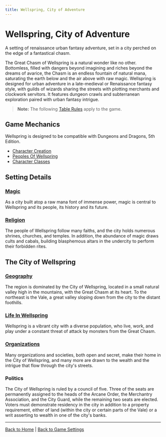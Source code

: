 ```yaml
---
title: Wellspring, City of Adventure
---
```


# Wellspring, City of Adventure

A setting of renaissance urban fantasy adventure, set in a city perched on the edge of a fantastical chasm.

The Great Chasm of Wellspring is a natural wonder like no other. Bottomless, filled with dangers beyond imagining and riches beyond the dreams of avarice, the Chasm is an endless fountain of natural mana, saturating the earth below and the air above with raw magic. Wellspring is designed for urban adventure in a late-medieval or Renaissance fantasy style, with guilds of wizards sharing the streets with plotting merchants and clockwork servitors. It features dungeon crawls and subterranean exploration paired with urban fantasy intrigue.

> **Note:** The following [Table Rules](./table-rules) apply to the game.

## Game Mechanics

Wellspring is designed to be compatible with Dungeons and Dragons, 5th Edition.

- [Character Creation]({{site.baseurl}}/settings/wellspring/character-creation)
- [Peoples Of Wellspring]({{site.baseurl}}/settings/wellspring/peoples)
- [Character Classes]({{site.baseurl}}/settings/wellspring/classes)

## Setting Details

<!-- ### Geography -->

### [Magic]({{site.baseurl}}/settings/wellspring/magic)

As a city built atop a raw mana font of immense power, magic is central to Wellspring and its people, its history and its future.

### [Religion]({{site.baseurl}}/settings/wellspring/religion)

The people of Wellspring follow many faiths, and the city holds numerous shrines, churches, and temples. In addition, the abundance of magic draws cults and cabals, building blasphemous altars in the undercity to perform their forbidden rites.

## The City of Wellspring

### [Geography]({{site.baseurl}}/settings/wellspring/geography)

The region is dominated by the City of Wellspring, located in a small natural valley high in the mountains, with the Great Chasm at its heart. To the northeast is the Vale, a great valley sloping down from the city to the distant foothills.

### [Life In Wellspring]({{site.baseurl}}/settings/wellspring/life)

Wellspring is a vibrant city with a diverse population, who live, work, and play under a constant threat of attack by monsters from the Great Chasm.

### [Organizations]({{site.baseurl}}/settings/wellspring/organizations)

Many organizations and societies, both open and secret, make their home in the City of Wellspring, and many more are drawn to the wealth and the intrigue that flow through the city's streets.

### Politics

The City of Wellspring is ruled by a council of five. Three of the seats are permanently assigned to the heads of the Arcane Order, the Merchantry Association, and the City Guard, while the remaining two seats are elected. Voters must demonstrate residency in the city in addition to a property requirement, either of land (within the city or certain parts of the Vale) or a writ asserting to wealth in one of the city's banks.

---

[Back to Home]({{site.baseurl}}/)
|
[Back to Game Settings]({{site.baseurl}}/settings)
